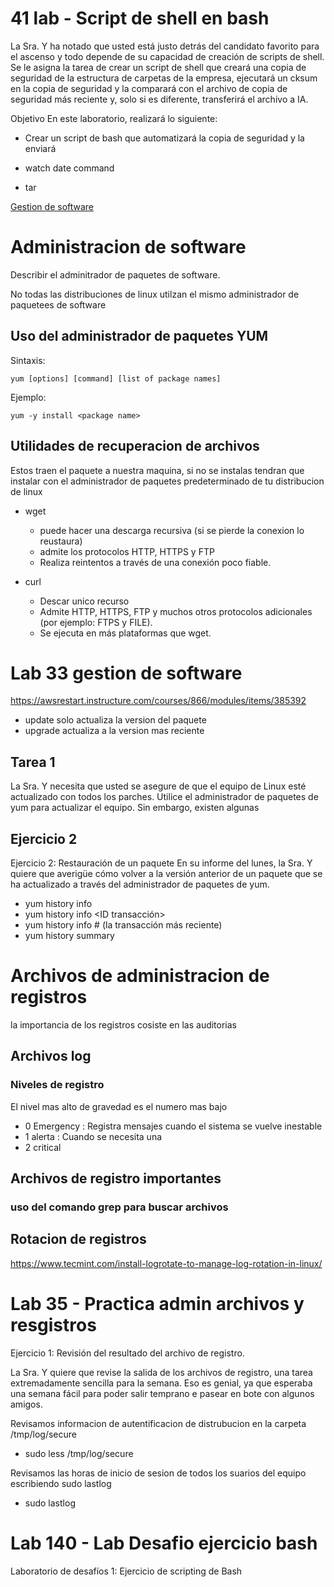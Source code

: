 # 41 lab - Script de shell en bash

La Sra. Y ha notado que usted está justo detrás del candidato favorito para el ascenso y todo depende de su capacidad de
creación de scripts de shell. Se le asigna la tarea de crear un script de shell que creará una copia de seguridad de la
estructura de carpetas de la empresa, ejecutará un cksum en la copia de seguridad y la comparará con el
archivo de copia de seguridad más reciente y, solo si es diferente, transferirá el archivo a IA.

Objetivo
En este laboratorio, realizará lo siguiente:

- Crear un script de bash que automatizará la copia de seguridad y la enviará 

- watch date command
- tar

[Gestion de software](https://awsrestart.vitalsource.com/reader/books/LXSOFTWAREMANAGEMENT310ES/pageid/2)
# Administracion de software
  Describir el adminitrador de paquetes de software.
  
  No todas las distribuciones de linux utilzan el mismo administrador de paquetees de software
  
  ## Uso del administrador de paquetes YUM 
  Sintaxis:
  ```
  yum [options] [command] [list of package names]
  ```
  Ejemplo:
  ```
  yum -y install <package name>
  ```
  
  ## Utilidades de recuperacion de archivos
  Estos traen el paquete a nuestra maquina, si no se instalas tendran que instalar con el administrador de paquetes predeterminado de tu distribucion de linux
  
  - wget 
    - puede hacer una descarga recursiva (si se pierde la conexion lo reustaura)
    - admite los protocolos HTTP, HTTPS y FTP 
    - Realiza reintentos a través de una conexión poco fiable.

  - curl
    - Descar unico recurso 
    - Admite HTTP, HTTPS, FTP y muchos otros protocolos adicionales (por ejemplo: FTPS y FILE).
    - Se ejecuta en más plataformas que wget.
     
# Lab 33 gestion de software
https://awsrestart.instructure.com/courses/866/modules/items/385392

- update solo actualiza la version del paquete
- upgrade actualiza a la version mas reciente

## Tarea 1
La Sra. Y necesita que usted se asegure de que el equipo de Linux esté actualizado con todos los parches. Utilice el administrador de paquetes de yum para actualizar 
el equipo. Sin embargo, existen algunas 


## Ejercicio 2
Ejercicio 2: Restauración de un paquete
En su informe del lunes, la Sra. Y quiere que averigüe cómo volver a la versión anterior de un paquete que se ha actualizado a través del administrador de paquetes de yum.


- yum history info <nombre paquete>
- yum history info <ID transacción>
- yum history info # (la transacción más reciente)
- yum history summary <nombre paquete>
  
# Archivos de administracion de registros
  la importancia de los registros cosiste en las auditorias
  
## Archivos log 
 ### Niveles de registro
  El nivel mas alto de gravedad es el numero mas bajo 
  
  - 0 Emergency : Registra mensajes cuando el sistema se vuelve inestable
  - 1 alerta : Cuando se necesita una 
  - 2 critical 
  
## Archivos de registro importantes
 
  ### uso del  comando grep para buscar archivos 
  
## Rotacion de registros
  https://www.tecmint.com/install-logrotate-to-manage-log-rotation-in-linux/
  
# Lab 35 -  Practica admin archivos y resgistros 
  
Ejercicio 1: Revisión del resultado del archivo de registro.
  
La Sra. Y quiere que revise la salida de los archivos de registro, una tarea extremadamente sencilla para la semana. Eso es genial, ya que esperaba una semana fácil para 
poder salir temprano e pasear en bote con algunos amigos.
  
  Revisamos informacion de autentificacion de distrubucion en la carpeta /tmp/log/secure
  - sudo less /tmp/log/secure
  
  Revisamos las horas de inicio de sesion de todos los suarios del equipo escribiendo sudo lastlog
  - sudo lastlog
  
  # Lab 140 - Lab Desafio ejercicio bash
 
Laboratorio de desafíos 1: Ejercicio de scripting de Bash
